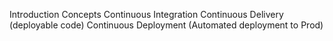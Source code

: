 
Introduction
Concepts
    Continuous Integration
    Continuous Delivery (deployable code)
    Continuous Deployment (Automated deployment to Prod)
    





